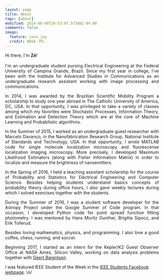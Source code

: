 ```yaml
---
layout: page
title: About
tags: [about]
modified: 2014-08-08T20:53:07.573882-04:00
comments: false
image:
  feature: juno.jpg
  credit: NASA JPL.
---
```

<p style='text-align: justify;'>
Hi there, I'm <b>Zé</b>!
<br><br>
I'm an undergraduate student pursing Electrical Engineering at the Federal University of Campina Grande, Brazil. Since my first year in college, I've been with the Institute for Advanced Studies in Communications as an undergraduate research assistant working with image processing and communications.
</p>

<p style='text-align: justify;'>
In 2014, I was awarded by the Brazilian Scientific Mobility Program a scholarship to study one year abroad in The Catholic University of America, DC, USA. In that opportunity, I was privileged to take a variety of classes among which my favorites were Stochastic Processes, Information Theory, and Estimation and Detection Theory which are at the core of Machine Learning and Probabilistic algorithms.
</p>

<p style='text-align: justify;'>
In the Summer of 2015, I worked as an undergraduate guest researcher with Marcelo Davanço, in the Nanofabrication Research Group, National Institute of Standards and Technology, USA. In that opportunity, I wrote MATLAB code for single molecule localization microscopy and fluorescense localization imaging microscopy. More precisely, I developed Maximum Likelihood Estimators (along with Fisher Information Matrix) in order to localize and measure the brightness of nanoemitters.
</p>

<p style='text-align: justify;'>
In the Spring of 2016, I held a teaching assistant scholarship for the course of Probability and Statistics for Electrical Engineering and Computer Science. Besides helping students understand basics concepts of probability theory during office hours, I also gave weekly lectures during which I solved exercises together with the students.
</p>

<p style='text-align: justify;'>
During the Summer of 2016, I was a student software developer for the Astropy Project under the Google Summer of Code program. In that occasion, I developed Python code for point spread function fitting photometry. I was mentored by Hans Moritz Gunther, Brigitta Sipocz, and Erik Tollerud.
</p>

<p style='text-align: justify;'>
Besides loving mathematics, physics, and programming. I also love a good coffee, chess, running, and soccer.
</p>

<p style='text-align: justify;'>
Beginning 2017, I started as an intern for the Kepler/K2 Guest Observer Office at NASA Ames, Silicon Valley, working on data analysis problems together with <a href="http://geert.io">Geert Barentsen</a>.
</p>

I was featured IEEE Student of the Week in the <a href="https://www.facebook.com/IEEEStudents/photos/a.285696968155912.70076.236454509746825/769475893111348/?type=1&theater">IEEE Students Facebook webpage</a>. \o/


